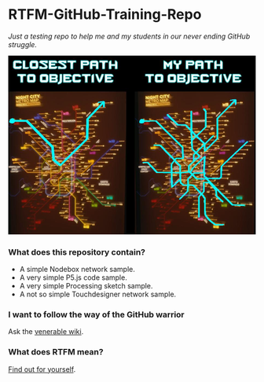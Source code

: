 # RTFM-GitHub-Training-Repo
*Just a testing repo to help me and my students in our never ending GitHub struggle.*

![A good GitHub metaphor](PathToObjective.png)

### What does this repository contain?

- A simple Nodebox network sample.
- A very simple P5.js code sample.
- A very simple Processing sketch sample.
- A not so simple Touchdesigner network sample.

### I want to follow the way of the GitHub warrior

Ask the [venerable wiki](https://github.com/davideriboli/RTFM-GitHub-Training-Repo/wiki).

### What does RTFM mean?

[Find out for yourself](https://en.wikipedia.org/wiki/RTFM).